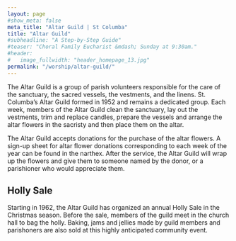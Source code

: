 ```yaml
---
layout: page
#show_meta: false
meta_title: "Altar Guild | St Columba"
title: "Altar Guild"
#subheadline: "A Step-by-Step Guide"
#teaser: "Choral Family Eucharist &mdash; Sunday at 9:30am."
#header:
#   image_fullwidth: "header_homepage_13.jpg"
permalink: "/worship/altar-guild/"
---
```

The Altar Guild is a group of parish volunteers responsible for the care of the sanctuary, the sacred vessels, the vestments, and the linens. St. Columba’s Altar Guild formed in 1952 and remains a dedicated group. Each week, members of the Altar Guild clean the sanctuary, lay out the vestments, trim and replace candles, prepare the vessels and arrange the altar flowers in the sacristy and then place them on the altar.

The Altar Guild accepts donations for the purchase of the altar flowers. A sign-up sheet for altar flower donations corresponding to each week of the year can be found in the narthex. After the service, the Altar Guild will wrap up the flowers and give them to someone named by the donor, or a parishioner who would appreciate them.

## Holly Sale

Starting in 1962, the Altar Guild has organized an annual Holly Sale in the Christmas season. Before the sale, members of the guild meet in the church hall to bag the holly. Baking, jams and jellies made by guild members and parishoners are also sold at this highly anticipated community event.
